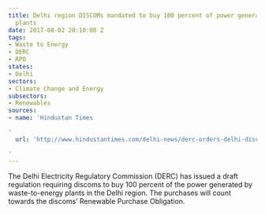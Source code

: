 ```yaml
---
title: Delhi region DISCOMs mandated to buy 100 percent of power generated by waste-to-energy
  plants
date: 2017-08-02 20:10:00 Z
tags:
- Waste to Energy
- DERC
- RPO
states:
- Delhi
sectors:
- Climate Change and Energy
subsectors:
- Renewables
sources:
- name: 'Hindustan Times

'
  url: 'http://www.hindustantimes.com/delhi-news/derc-orders-delhi-discoms-to-buy-more-green-power/story-Xpx84jO2zPqpEZnBDL6zFO.html

'
---
```


The Delhi Electricity Regulatory Commission (DERC) has issued a draft regulation requiring discoms to buy 100 percent of the power generated by waste-to-energy plants in the Delhi region. The purchases will count towards the discoms’ Renewable Purchase Obligation.
